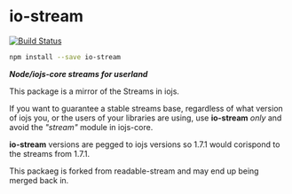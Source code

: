 # io-stream

[![Build Status](https://travis-ci.org/calvinmetcalf/io-stream.svg)](https://travis-ci.org/calvinmetcalf/io-stream)

```bash
npm install --save io-stream
```

***Node/iojs-core streams for userland***

This package is a mirror of the Streams in iojs.

If you want to guarantee a stable streams base, regardless of what version of iojs you, or the users of your libraries are using, use **io-stream** *only* and avoid the *"stream"* module in iojs-core.

**io-stream** versions are pegged to iojs versions so 1.7.1 would corispond to the streams from 1.7.1.

This packaeg is forked from readable-stream and may end up being merged back in.
